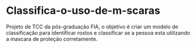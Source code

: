 # Classifica-o-uso-de-m-scaras
Projeto de TCC da pós-graduação FIA, o objetivo é criar um modelo de classificação para identificar rostos e classificar se a pessoa esta utilizando a mascara de proteção corretamente.

